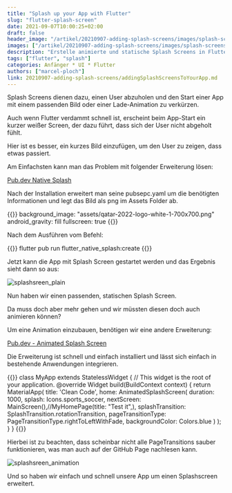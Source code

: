 ```yaml
---
title: "Splash up your App with Flutter"
slug: "flutter-splash-screen" 
date: 2021-09-07T10:00:25+02:00
draft: false
header_image: "/artikel/20210907-adding-splash-screens/images/splash-screens_header.png"
images: ["/artikel/20210907-adding-splash-screens/images/splash-screens_header.png"]
description: "Erstelle animierte und statische Splash Screens in Flutter"
tags: ["flutter", "splash"]
categories: Anfänger * UI * Flutter
authors: ["marcel-ploch"]
link: 20210907-adding-splash-screens/addingSplashScreensToYourApp.md
---
```

Splash Screens dienen dazu, einen User abzuholen und den Start einer App mit einem passenden Bild oder einer Lade-Animation zu verkürzen.

Auch wenn Flutter verdammt schnell ist, erscheint beim App-Start ein kurzer weißer Screen, der dazu führt, dass sich der User nicht abgeholt fühlt.

Hier ist es besser, ein kurzes Bild einzufügen, um den User zu zeigen, dass etwas passiert.

Am Einfachsten kann man das Problem mit folgender Erweiterung lösen:

[Pub.dev Native Splash](https://pub.dev/packages/flutter_native_splash)

Nach der Installation erweitert man seine pubsepc.yaml um die benötigten Informationen und legt das Bild als png im Assets Folder ab.

{{<highlight yaml>}}
background_image: "assets/qatar-2022-logo-white-1-700x700.png"
android_gravity: fill
fullscreen: true
{{</highlight>}}

Nach dem Ausführen vom Befehl:

{{<highlight bash>}}
flutter pub run flutter_native_splash:create
{{</highlight>}}

Jetzt kann die App mit Splash Screen gestartet werden und das Ergebnis sieht dann so aus:

![splashsreen_plain](20210907-adding-splash-screens/images/gif1.gif#center300)

Nun haben wir einen passenden, statischen Splash Screen. 

Da muss doch aber mehr gehen und wir müssten diesen doch auch animieren können?

Um eine Animation einzubauen, benötigen wir eine andere Erweiterung:

[Pub.dev - Animated Splash Screen](https://pub.dev/packages/animated_splash_screen)

Die Erweiterung ist schnell und einfach installiert und lässt sich einfach in bestehende Anwendungen integrieren.

{{<highlight dart>}}
class MyApp extends StatelessWidget {
  // This widget is the root of your application.
  @override
  Widget build(BuildContext context) {
    return MaterialApp(
        title: 'Clean Code',
        home: AnimatedSplashScreen(
          duration: 1000,
          splash: Icons.sports_soccer,
          nextScreen: MainScreen(),//MyHomePage(title: "Test it",),
          splashTransition: SplashTransition.rotationTransition,
          pageTransitionType: PageTransitionType.rightToLeftWithFade,
          backgroundColor: Colors.blue
        )
    );
  }
}
{{</highlight>}}

Hierbei ist zu beachten, dass scheinbar nicht alle PageTransitions sauber funktionieren, was man auch auf der GitHub Page nachlesen kann.

![splashsreen_animation](20210907-adding-splash-screens/images/gif2.gif#center300)

Und so haben wir einfach und schnell unsere App um einen Splashscreen erweitert.